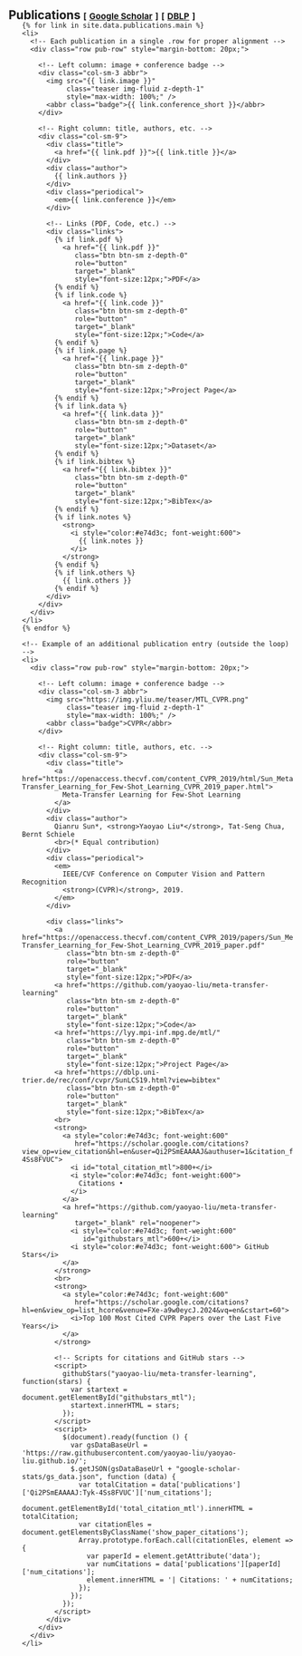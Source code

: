 <h1 id="publications"></h1>
<h2 style="margin: 60px 0px -15px;">
  Publications
  <temp style="font-size:15px;">[</temp>
  <a href="https://scholar.google.com/citations?user=aQkZOqQAAAAJ" target="_blank" style="font-size:15px;">Google Scholar</a>
  <temp style="font-size:15px;">]</temp>
  <temp style="font-size:15px;">[</temp>
  <a href="https://dblp.org/search?q=Anuvab%20Sen" target="_blank" style="font-size:15px;">DBLP</a>
  <temp style="font-size:15px;">]</temp>
</h2>

<div class="publications">
  <ol class="bibliography">

    {% for link in site.data.publications.main %}
    <li>
      <!-- Each publication in a single .row for proper alignment -->
      <div class="row pub-row" style="margin-bottom: 20px;">
        
        <!-- Left column: image + conference badge -->
        <div class="col-sm-3 abbr">
          <img src="{{ link.image }}"
               class="teaser img-fluid z-depth-1"
               style="max-width: 100%;" />
          <abbr class="badge">{{ link.conference_short }}</abbr>
        </div>

        <!-- Right column: title, authors, etc. -->
        <div class="col-sm-9">
          <div class="title">
            <a href="{{ link.pdf }}">{{ link.title }}</a>
          </div>
          <div class="author">
            {{ link.authors }}
          </div>
          <div class="periodical">
            <em>{{ link.conference }}</em>
          </div>

          <!-- Links (PDF, Code, etc.) -->
          <div class="links">
            {% if link.pdf %}
              <a href="{{ link.pdf }}"
                 class="btn btn-sm z-depth-0"
                 role="button"
                 target="_blank"
                 style="font-size:12px;">PDF</a>
            {% endif %}
            {% if link.code %}
              <a href="{{ link.code }}"
                 class="btn btn-sm z-depth-0"
                 role="button"
                 target="_blank"
                 style="font-size:12px;">Code</a>
            {% endif %}
            {% if link.page %}
              <a href="{{ link.page }}"
                 class="btn btn-sm z-depth-0"
                 role="button"
                 target="_blank"
                 style="font-size:12px;">Project Page</a>
            {% endif %}
            {% if link.data %}
              <a href="{{ link.data }}"
                 class="btn btn-sm z-depth-0"
                 role="button"
                 target="_blank"
                 style="font-size:12px;">Dataset</a>
            {% endif %}
            {% if link.bibtex %}
              <a href="{{ link.bibtex }}"
                 class="btn btn-sm z-depth-0"
                 role="button"
                 target="_blank"
                 style="font-size:12px;">BibTex</a>
            {% endif %}
            {% if link.notes %}
              <strong>
                <i style="color:#e74d3c; font-weight:600">
                  {{ link.notes }}
                </i>
              </strong>
            {% endif %}
            {% if link.others %}
              {{ link.others }}
            {% endif %}
          </div>
        </div>
      </div>
    </li>
    {% endfor %}

    <!-- Example of an additional publication entry (outside the loop) -->
    <li>
      <div class="row pub-row" style="margin-bottom: 20px;">
        
        <!-- Left column: image + conference badge -->
        <div class="col-sm-3 abbr">
          <img src="https://img.yliu.me/teaser/MTL_CVPR.png"
               class="teaser img-fluid z-depth-1"
               style="max-width: 100%;" />
          <abbr class="badge">CVPR</abbr>
        </div>

        <!-- Right column: title, authors, etc. -->
        <div class="col-sm-9">
          <div class="title">
            <a href="https://openaccess.thecvf.com/content_CVPR_2019/html/Sun_Meta-Transfer_Learning_for_Few-Shot_Learning_CVPR_2019_paper.html">
              Meta-Transfer Learning for Few-Shot Learning
            </a>
          </div>
          <div class="author">
            Qianru Sun*, <strong>Yaoyao Liu*</strong>, Tat-Seng Chua, Bernt Schiele 
            <br>(* Equal contribution)
          </div>
          <div class="periodical">
            <em>
              IEEE/CVF Conference on Computer Vision and Pattern Recognition 
              <strong>(CVPR)</strong>, 2019.
            </em>
          </div>

          <div class="links">
            <a href="https://openaccess.thecvf.com/content_CVPR_2019/papers/Sun_Meta-Transfer_Learning_for_Few-Shot_Learning_CVPR_2019_paper.pdf"
               class="btn btn-sm z-depth-0"
               role="button"
               target="_blank"
               style="font-size:12px;">PDF</a>
            <a href="https://github.com/yaoyao-liu/meta-transfer-learning"
               class="btn btn-sm z-depth-0"
               role="button"
               target="_blank"
               style="font-size:12px;">Code</a>
            <a href="https://lyy.mpi-inf.mpg.de/mtl/"
               class="btn btn-sm z-depth-0"
               role="button"
               target="_blank"
               style="font-size:12px;">Project Page</a>
            <a href="https://dblp.uni-trier.de/rec/conf/cvpr/SunLCS19.html?view=bibtex"
               class="btn btn-sm z-depth-0"
               role="button"
               target="_blank"
               style="font-size:12px;">BibTex</a>
            <br>
            <strong>
              <a style="color:#e74d3c; font-weight:600"
                 href="https://scholar.google.com/citations?view_op=view_citation&hl=en&user=Qi2PSmEAAAAJ&authuser=1&citation_for_view=Qi2PSmEAAAAJ:Tyk-4Ss8FVUC">
                <i id="total_citation_mtl">800+</i>
                <i style="color:#e74d3c; font-weight:600">
                  Citations •
                </i>
              </a>
              <a href="https://github.com/yaoyao-liu/meta-transfer-learning"
                 target="_blank" rel="noopener">
                <i style="color:#e74d3c; font-weight:600"
                   id="githubstars_mtl">600+</i>
                <i style="color:#e74d3c; font-weight:600"> GitHub Stars</i>
              </a>
            </strong>
            <br>
            <strong>
              <a style="color:#e74d3c; font-weight:600"
                 href="https://scholar.google.com/citations?hl=en&view_op=list_hcore&venue=FXe-a9w0eycJ.2024&vq=en&cstart=60">
                <i>Top 100 Most Cited CVPR Papers over the Last Five Years</i>
              </a>
            </strong>

            <!-- Scripts for citations and GitHub stars -->
            <script>
              githubStars("yaoyao-liu/meta-transfer-learning", function(stars) {
                var startext = document.getElementById("githubstars_mtl");
                startext.innerHTML = stars;
              });
            </script>
            <script>
              $(document).ready(function () {
                var gsDataBaseUrl = 'https://raw.githubusercontent.com/yaoyao-liu/yaoyao-liu.github.io/';
                $.getJSON(gsDataBaseUrl + "google-scholar-stats/gs_data.json", function (data) {
                  var totalCitation = data['publications']['Qi2PSmEAAAAJ:Tyk-4Ss8FVUC']['num_citations'];
                  document.getElementById('total_citation_mtl').innerHTML = totalCitation;
                  var citationEles = document.getElementsByClassName('show_paper_citations');
                  Array.prototype.forEach.call(citationEles, element => {
                    var paperId = element.getAttribute('data');
                    var numCitations = data['publications'][paperId]['num_citations'];
                    element.innerHTML = '| Citations: ' + numCitations;
                  });
                });
              });
            </script>
          </div>
        </div>
      </div>
    </li>

  </ol>
</div>

